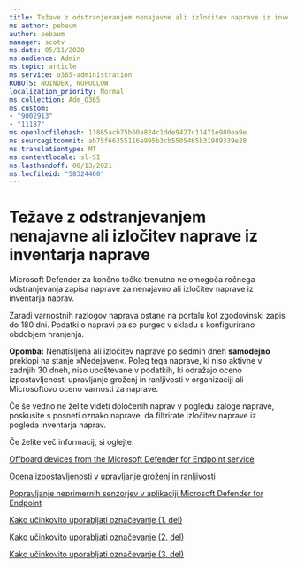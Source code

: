 ```yaml
---
title: Težave z odstranjevanjem nenajavne ali izločitev naprave iz inventarja naprave
ms.author: pebaum
author: pebaum
manager: scotv
ms.date: 05/11/2020
ms.audience: Admin
ms.topic: article
ms.service: o365-administration
ROBOTS: NOINDEX, NOFOLLOW
localization_priority: Normal
ms.collection: Adm_O365
ms.custom:
- "9002913"
- "11187"
ms.openlocfilehash: 13865acb75b60a824c1dde9427c11471e980ea9e
ms.sourcegitcommit: ab75f66355116e995b3cb5505465b31989339e28
ms.translationtype: MT
ms.contentlocale: sl-SI
ms.lasthandoff: 08/13/2021
ms.locfileid: "58324460"
---
```

# <a name="issues-with-removing-an-offboarded-or-decommissioned-device-from-the-device-inventory"></a>Težave z odstranjevanjem nenajavne ali izločitev naprave iz inventarja naprave

Microsoft Defender za končno točko trenutno ne omogoča ročnega odstranjevanja zapisa naprave za nenajavno ali izločitev naprave iz inventarja naprav.

Zaradi varnostnih razlogov naprava ostane na portalu kot zgodovinski zapis do 180 dni. Podatki o napravi pa so purged v skladu s konfigurirano obdobjem hranjenja.

**Opomba:** Nenatisljena ali izločitev naprave po sedmih dneh **samodejno** preklopi na stanje »Nedejaven«. Poleg tega naprave, ki niso aktivne v zadnjih 30 dneh, niso upoštevane v podatkih, ki odražajo oceno izpostavljenosti upravljanje groženj in ranljivosti v organizaciji ali Microsoftovo oceno varnosti za naprave.
 
Če še vedno ne želite videti določenih naprav v pogledu zaloge naprave, poskusite s posneti oznako naprave, da filtrirate izločitev naprave iz pogleda inventarja naprav.

Če želite več informacij, si oglejte:

[Offboard devices from the Microsoft Defender for Endpoint service](https://docs.microsoft.com/microsoft-365/security/defender-endpoint/offboard-machines.md)

[Ocena izpostavljenosti v upravljanje groženj in ranljivosti](https://docs.microsoft.com/microsoft-365/security/defender-endpoint/tvm-exposure-score.md)

[Popravljanje neprimernih senzorjev v aplikaciji Microsoft Defender for Endpoint](https://docs.microsoft.com/microsoft-365/security/defender-endpoint/fix-unhealthy-sensors#inactive-devices.md)

[Kako učinkovito uporabljati označevanje (1. del)](https://techcommunity.microsoft.com/t5/microsoft-defender-for-endpoint/how-to-use-tagging-effectively-part-1/ba-p/1964058)

[Kako učinkovito uporabljati označevanje (2. del)](https://techcommunity.microsoft.com/t5/microsoft-defender-for-endpoint/how-to-use-tagging-effectively-part-2/ba-p/1962008)

[Kako učinkovito uporabljati označevanje (3. del)](https://techcommunity.microsoft.com/t5/microsoft-defender-for-endpoint/how-to-use-tagging-effectively-part-3/ba-p/1964073)




